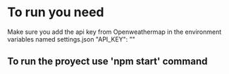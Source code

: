 # To run you need
Make sure you add the api key from Openweathermap in the environment variables named settings.json
"API_KEY": ""

## To run the proyect use 'npm start' command
 
